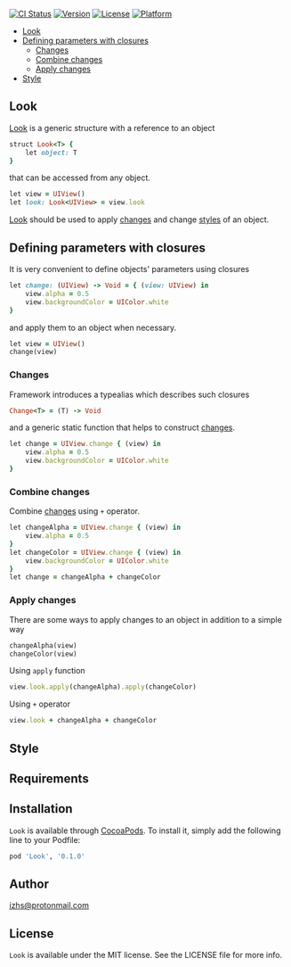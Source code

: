 [![CI Status](http://img.shields.io/travis/izhs/Look.svg?style=flat)](https://travis-ci.org/izhs/Look)
[![Version](https://img.shields.io/cocoapods/v/Look.svg?style=flat)](http://cocoapods.org/pods/Look)
[![License](https://img.shields.io/cocoapods/l/Look.svg?style=flat)](http://cocoapods.org/pods/Look)
[![Platform](https://img.shields.io/cocoapods/p/Look.svg?style=flat)](http://cocoapods.org/pods/Look)

* [Look](#look)
* [Defining parameters with closures](#defining-parameters-with-closures)
   * [Changes](#changes)
   * [Combine changes](#combine-changes)
   * [Apply changes](#apply-changes)
* [Style](#style)

## Look

[Look](#look) is a generic structure with a reference to an object
```ruby
struct Look<T> {
    let object: T
}
```
that can be accessed from any object.
```ruby
let view = UIView()
let look: Look<UIView> = view.look
```
[Look](#look) should be used to apply [changes](#changes) and change [styles](#style) of an object.

## Defining parameters with closures

It is very convenient to define objects' parameters using closures
```ruby
let change: (UIView) -> Void = { (view: UIView) in
    view.alpha = 0.5
    view.backgroundColor = UIColor.white
}
```
and apply them to an object when necessary.
```ruby
let view = UIView()
change(view)
```

### Changes

Framework introduces a typealias which describes such closures
```ruby
Change<T> = (T) -> Void
```
and a generic static function that helps to construct [changes](#changes).
```ruby
let change = UIView.change { (view) in
    view.alpha = 0.5
    view.backgroundColor = UIColor.white
}
```

### Combine changes

Combine [changes](#changes) using `+` operator.
```ruby
let changeAlpha = UIView.change { (view) in
    view.alpha = 0.5
}
let changeColor = UIView.change { (view) in
    view.backgroundColor = UIColor.white
}
let change = changeAlpha + changeColor
```

### Apply changes

There are some ways to apply changes to an object in addition to a simple way
```ruby
changeAlpha(view)
changeColor(view)
```

Using `apply` function
```ruby
view.look.apply(changeAlpha).apply(changeColor)
```

Using `+` operator
```ruby
view.look + changeAlpha + changeColor
```


## Style

## Requirements

## Installation

`Look` is available through [CocoaPods](http://cocoapods.org). To install
it, simply add the following line to your Podfile:

```ruby
pod 'Look', '0.1.0'
```

## Author

izhs@protonmail.com

## License

`Look` is available under the MIT license. See the LICENSE file for more info.
